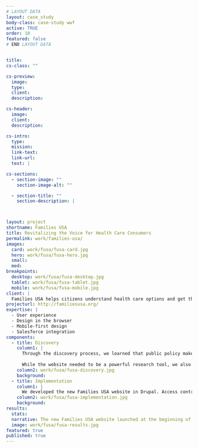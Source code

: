 ```yaml
---
# LAYOUT DATA
layout: case_study
body-class: case-study wwf
active: TRUE
order: 10
featured: false
# END LAYOUT DATA


title: 
cs-class: ""

cs-preview:
  image: 
  type: 
  client: 
  description:

cs-header:
  image: 
  client: 
  description: 

cs-intro:
  type: 
  mission: 
  link-text: 
  link-url: 
  text: |

cs-sections:
  - section-image: ""
    section-image-alt: ""

  - section-title: ""
    section-description: |



layout: project
shortname: Families USA
title: Revitalizing the Voice for Health Care Consumers
permalink: work/families-usa/
images:
  card: work/fusa/fusa-card.jpg
  hero: work/fusa/fusa-hero.jpg
  small:
  med: 
breakpoints:
  desktop: work/fusa/fusa-desktop.jpg
  tablet: work/fusa/fusa-tablet.jpg
  mobile: work/fusa/fusa-mobile.jpg
client: |
  Families USA helps citizens understand health care options and get their families insured. The organization came to us looking for new website that would serve as the go-to resource for people seeking the most up-to-date information regarding the health care debate and coverage options. Our graphic redesign shifted the website's visual focus from beltway politics to the everyday people needing insurance. We integrated their website with Salsa and Salesforce to engage citizen advocates passionate about affordable and accessible health care.
projecturl: http://familiesusa.org/
expertise: |
  - User experience
  - Design in the browser
  - Mobile-first design
  - Salesforce integration
components:
  - title: Discovery
    column1: |
      Through the discovery process, we learned that public policy makers were a key target audience, and that they needed to be able to quickly access and digest a large volume of content developed by Families USA's expert staff. This led us to the development of a comprehensive tagging system and robust research library interface.
      
      While the website needed to be a powerful research tool, we also encouraged Families USA to invest in a compelling design that would reflect the citizens at the heart of the health care debate.
    column2: work/fusa/fusa-discovery.jpg
    background: 
  - title: Implementation
    column1: |
      We developed the new Families USA website in Drupal. Access control on the new site is managed through a seamless integration with the organization's new Salesforce instance, which was developed by our partners at Idealist Consulting. The research library is powered by [Apache Solr](https://lucene.apache.org/solr/), allowing site visitors to do keyword searches across the content of many hundreds of PDF documents. All of these powerful features are wrapped into a beautiful, mobile-friendly website design.
    column2: work/fusa/fusa-implementation.jpg
    background:  
results:
  stats:
  narrative: The new Families USA website launched at the beginning of March 2014. Within the first few weeks, the organization quickly noticed a boost in website participation among its target audiences and stakeholders. Capturing the attention of website visitors seeking very specific information on the health care debate, the site encourages them to take action and engage through the organization's online advocacy tools.
  image: work/fusa/fusa-results.jpg
featured: true
published: true
---
```

